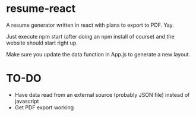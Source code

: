 # resume-react
A resume generator written in react with plans to export to PDF. Yay.

Just execute npm start (after doing an npm install of course) and the website should start right up.

Make sure you update the data function in App.js to generate a new layout.

# TO-DO
- Have data read from an external source (probably JSON file) instead of javascript
- Get PDF export working
